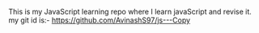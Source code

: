This is my JavaScript learning repo where I learn javaScript and revise it.
my git id is:- https://github.com/AvinashS97/js---Copy
